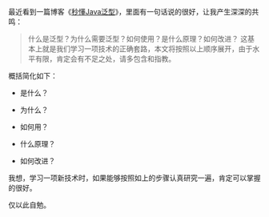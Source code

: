 最近看到一篇博客《[秒懂Java泛型](https://blog.csdn.net/ShuSheng0007/article/details/80720406)》，里面有一句话说的很好，让我产生深深的共鸣：
> 什么是泛型？为什么需要泛型？如何使用？是什么原理？如何改进？ 这基本上就是我们学习一项技术的正确套路，本文将按照以上顺序展开，由于水平有限，肯定会有不足之处，请多包含和指教。

概括简化如下：

- 是什么？

- 为什么？

- 如何用？

- 什么原理？

- 如何改进？

我想，学习一项新技术时，如果能够按照如上的步骤认真研究一遍，肯定可以掌握的很好。

仅以此自勉。